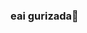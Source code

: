 ### eai gurizada👋

<!--
**EduardoReis13/EduardoReis13** is a ✨ _special_ ✨ repository because its `README.md` (this file) appears on your GitHub profile.

Here are some ideas to get you started:

- 🔭 I’m currently working on ...
- 🌱 I’m currently learning ...
- 👯 I’m looking to collaborate on ...
- 🤔 I’m looking for help with ...
- 💬 Ask me about ...
- 📫 eduardoreisrodrigues3@gmail.com
- 😄 Pronouns: ...
- ⚡ Fun fact: ...
-->
